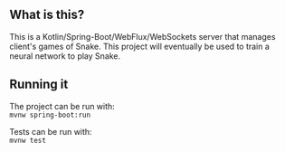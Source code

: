 ## What is this?
This is a Kotlin/Spring-Boot/WebFlux/WebSockets server that manages client's games of Snake. 
This project will eventually be used to train a neural network to play Snake. 

## Running it
The project can be run with:  
    ```mvnw spring-boot:run```

Tests can be run with:  
    ```mvnw test```

